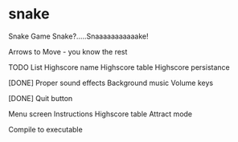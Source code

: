 # snake
Snake Game
Snake?.....Snaaaaaaaaaaake!

Arrows to Move - you know the rest

TODO List
Highscore name
Highscore table
Highscore persistance

[DONE] Proper sound effects
Background music
Volume keys

[DONE] Quit button

Menu screen
Instructions
Highscore table
Attract mode

Compile to executable